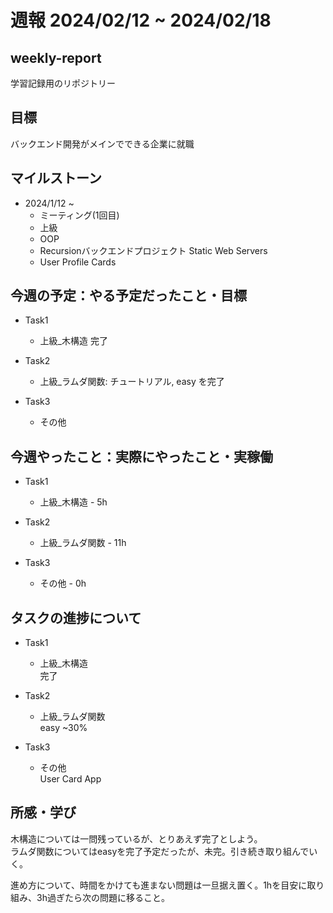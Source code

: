 # 週報 2024/02/12 ~ 2024/02/18

## weekly-report
学習記録用のリポジトリー

## 目標
バックエンド開発がメインでできる企業に就職

## マイルストーン
- 2024/1/12 ~
    - ミーティング(1回目)
    - 上級
    - OOP
    - Recursionバックエンドプロジェクト Static Web Servers
    - User Profile Cards

## 今週の予定：やる予定だったこと・目標
- Task1
    - 上級_木構造 完了

- Task2
    - 上級_ラムダ関数: チュートリアル, easy を完了

- Task3
    - その他

## 今週やったこと：実際にやったこと・実稼働
- Task1
    - 上級_木構造 - 5h

- Task2
    - 上級_ラムダ関数 - 11h

- Task3
    - その他 - 0h

## タスクの進捗について
- Task1
    - 上級_木構造  
        完了

- Task2
    - 上級_ラムダ関数  
        easy ~30%

- Task3
    - その他  
        User Card App

## 所感・学び
木構造については一問残っているが、とりあえず完了としよう。  
ラムダ関数についてはeasyを完了予定だったが、未完。引き続き取り組んでいく。  

進め方について、時間をかけても進まない問題は一旦据え置く。1hを目安に取り組み、3h過ぎたら次の問題に移ること。